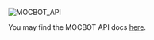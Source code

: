 ![MOCBOT_API](https://user-images.githubusercontent.com/38149391/206867071-92e9e181-6c16-41ae-9c98-476919729782.png)

You may find the MOCBOT API docs [here](https://api.masterofcubesau.com/).